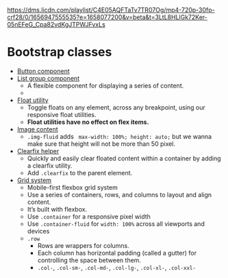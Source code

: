 https://dms.licdn.com/playlist/C4E05AQFTaTv7TR07Og/mp4-720p-30fp-crf28/0/1656947555535?e=1658077200&v=beta&t=3LtL8HLlGk72Ker-05nEFeG_Cpa82vdKgJTPWJFvxLs

# Bootstrap classes

- [Button component](https://getbootstrap.com/docs/5.2/components/buttons/)
- [List group component](https://getbootstrap.com/docs/5.2/components/list-group/)
  - A flexible component for displaying a series of content.
  -
- [Float utility](https://getbootstrap.com/docs/5.0/utilities/float/)
  - Toggle floats on any element, across any breakpoint, using our responsive float utilities.
  - **Float utilities have no effect on flex items.**
- [Image content](https://getbootstrap.com/docs/5.0/content/images/)
  - `.img-fluid` adds ` max-width: 100%; height: auto;` but we wanna make sure that height will not be more than 50 pixel.
- [Clearfix helper](https://getbootstrap.com/docs/5.2/helpers/clearfix/)
  - Quickly and easily clear floated content within a container by adding a clearfix utility.
  - Add `.clearfix` to the parent element.
- [Grid system](https://getbootstrap.com/docs/5.2/layout/grid/)
  - Mobile-first flexbox grid system
  - Use a series of containers, rows, and columns to layout and align content.
  - It’s built with flexbox.
  - Use `.container` for a responsive pixel width
  - Use `.container-fluid` for `width: 100%` across all viewports and devices
  - `.row`
    - Rows are wrappers for columns.
    - Each column has horizontal padding (called a gutter) for controlling the space between them.
    - `.col-`, `.col-sm-`, `.col-md-`, `.col-lg-`, `.col-xl-`, `.col-xxl-`
